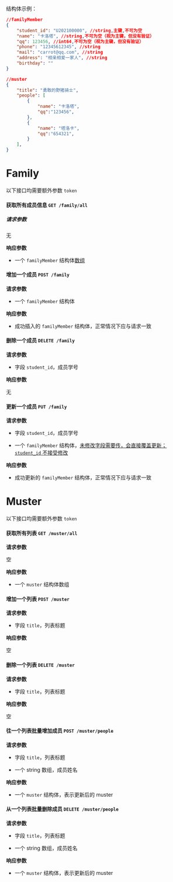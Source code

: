结构体示例：

```json
//familyMember
{
	"student_id": "U202100000", //string,主键,不可为空
	"name": "卡洛塔", //string,不可为空（视为主键，但没有验证）
	"qq": 123456, //int64,不可为空（视为主键，但没有验证）
	"phone": "12345612345", //string
	"mail": "carrot@qq.com", //string
	"address": "相亲相爱一家人", //string
	"birthday": ""
}
```

```json
//muster
{
    "title": "勇敢的野猪骑士",
    "people": [
        {
            "name": "卡洛塔",
    		"qq":"123456",
    	},
        {
            "name": "塔洛卡",
            "qq":"654321",
        }
    ],
}
```

# Family

以下接口均需要额外参数 `token`

#### 获取所有成员信息 `GET /family/all`

##### **请求参数** 

无

**响应参数**

- 一个 `familyMember` 结构体<u>数组</u>

#### 增加一个成员 `POST /family`

**请求参数**

- 一个 `familyMember` 结构体

**响应参数**

- 成功插入的 `familyMember` 结构体，正常情况下应与请求一致

#### 删除一个成员 `DELETE /family`

**请求参数**

- 字段 `student_id`，成员学号

**响应参数**

无

#### 更新一个成员 `PUT /family`

**请求参数**

- 字段 `student_id`，成员学号

- 一个 `familyMember` 结构体，<u>未修改字段需要传，会直接覆盖更新；`student_id` 不接受修改</u>

**响应参数**

- 成功更新的 `familyMember` 结构体，正常情况下应与请求一致

# Muster

以下接口均需要额外参数 `token`

#### 获取所有列表 `GET /muster/all`

**请求参数**

空

**响应参数**

- 一个 `muster` 结构体数组

#### 增加一个列表 `POST /muster`

**请求参数**

- 字段 `title`，列表标题

**响应参数**

空

#### 删除一个列表 `DELETE /muster`

**请求参数**

- 字段 `title`，列表标题

**响应参数**

空

#### 往一个列表批量增加成员 `POST /muster/people`

**请求参数**

- 字段 `title`，列表标题

- 一个 string 数组，成员姓名

**响应参数**

- 一个 `muster` 结构体，表示更新后的 muster

#### 从一个列表批量删除成员 `DELETE /muster/people`

**请求参数**

- 字段 `title`，列表标题

- 一个 string 数组，成员姓名

**响应参数**

- 一个 `muster` 结构体，表示更新后的 muster

#### 